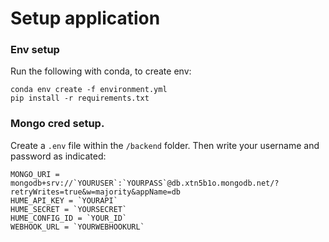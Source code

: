 # Setup application

### Env setup
Run the following with conda, to create env: 
```
conda env create -f environment.yml
pip install -r requirements.txt
```

### Mongo cred setup. 
Create a `.env` file within the `/backend` folder. Then write your username and password as indicated: 

```
MONGO_URI = mongodb+srv://`YOURUSER`:`YOURPASS`@db.xtn5b1o.mongodb.net/?retryWrites=true&w=majority&appName=db
HUME_API_KEY = `YOURAPI`
HUME_SECRET = `YOURSECRET`
HUME_CONFIG_ID = `YOUR_ID`
WEBHOOK_URL = `YOURWEBHOOKURL`
```
